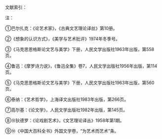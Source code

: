 文献索引：

[^1]: 巴尔扎克. 《论艺术家》. 《古典文艺理论译丝》第10册 
[^2]: 《想象的认识方式》.《美学与艺术批评》1974年冬季号
[^3]: 平远. 维纳斯的历程[M]. 北京十月文艺出版社, 1993. 第401-407页
[^4]: 转引自:《现代文艺理论译丛》. 第58-75页

注：

①巴尔扎克：《论艺术家》，《古典文艺理论译丝》第10册。

②《想象的认识方式》，《美学与艺术批评》1974年冬季号。

③《马克思恩格斯论文艺与美学》下册，人民文学出版社1963年出版，第558页。

④鲁迅：《摩罗诗力说》，《鲁迅全集》卷7，人民文学出版社1956年出版，第114页。

⑤《马克思恩格斯论文艺与美学》下册，人民文学出版社1963年出版，第560页。

⑥泰纳：《艺术哲学》，上海译文出版社1983年出版，第266页。

⑦高尔基：《论文学》，人民文学出版社1982年出版，第145页。

⑧⑩狄德罗：《论戏剧艺术》，《文艺理论译丛》1958年第1期。

⑨⑩《中国大百科全书》外国文学卷，“为艺术而艺术”条。
